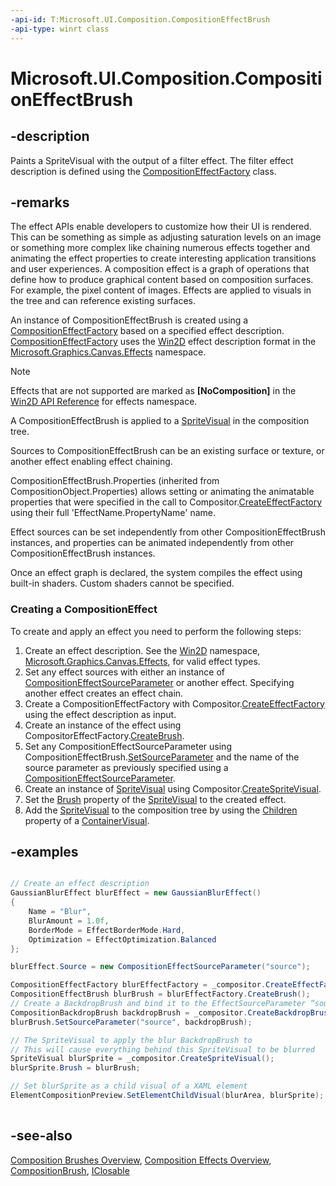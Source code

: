 ```yaml
---
-api-id: T:Microsoft.UI.Composition.CompositionEffectBrush
-api-type: winrt class
---
```


<!-- Class syntax.
public class CompositionEffectBrush : Windows.UI.Composition.CompositionBrush, Windows.UI.Composition.ICompositionEffectBrush
-->

# Microsoft.UI.Composition.CompositionEffectBrush

## -description
Paints a SpriteVisual with the output of a filter effect. The filter effect description is defined using the  [CompositionEffectFactory](compositioneffectfactory.md) class.

## -remarks
The effect APIs enable developers to customize how their UI is rendered. This can be something as simple as adjusting saturation levels on an image or something more complex like chaining numerous effects together and animating the effect properties to create interesting application transitions and user experiences. A composition effect is a graph of operations that define how to produce graphical content based on composition surfaces. For example, the pixel content of images. Effects are applied to visuals in the tree and can reference existing surfaces.

An instance of CompositionEffectBrush is created using a [CompositionEffectFactory](compositioneffectfactory.md) based on a specified effect description. [CompositionEffectFactory](compositioneffectfactory.md) uses the [Win2D](https://microsoft.github.io/Win2D/html/Introduction.htm) effect description format in the [Microsoft.Graphics.Canvas.Effects](https://microsoft.github.io/Win2D/html/N_Microsoft_Graphics_Canvas_Effects.htm) namespace. 

> [!NOTE]
> Effects that are not supported are marked as **[NoComposition]** in the [Win2D API Reference](https://microsoft.github.io/Win2D/html/APIReference.htm) for effects namespace.

A CompositionEffectBrush is applied to a [SpriteVisual](spritevisual.md) in the composition tree.

Sources to CompositionEffectBrush can be an existing surface or texture, or another effect enabling effect chaining.

CompositionEffectBrush.Properties (inherited from CompositionObject.Properties) allows setting or animating the animatable properties that were specified in the call to Compositor.[CreateEffectFactory](compositor_createeffectfactory_720924202.md) using their full 'EffectName.PropertyName' name.

Effect sources can be set independently from other CompositionEffectBrush instances, and properties can be animated independently from other CompositionEffectBrush instances.

Once an effect graph is declared, the system compiles the effect using built-in shaders. Custom shaders cannot be specified.

### Creating a CompositionEffect

To create and apply an effect you need to perform the following steps:

1. Create an effect description. See the [Win2D](https://microsoft.github.io/Win2D/html/Introduction.htm) namespace, [Microsoft.Graphics.Canvas.Effects](https://microsoft.github.io/Win2D/html/N_Microsoft_Graphics_Canvas_Effects.htm), for valid effect types.
2. Set any effect sources with either an instance of [CompositionEffectSourceParameter](compositioneffectsourceparameter.md) or another effect. Specifying another effect creates an effect chain.
3. Create a CompositionEffectFactory with Compositor.[CreateEffectFactory](compositor_createeffectfactory_720924202.md) using the effect description as input.
4. Create an instance of the effect using CompositorEffectFactory.[CreateBrush](compositioneffectfactory_createbrush_639615316.md).
5. Set any CompositionEffectSourceParameter using CompositionEffectBrush.[SetSourceParameter](compositioneffectbrush_setsourceparameter_286598971.md) and the name of the source parameter as previously specified using a [CompositionEffectSourceParameter](compositioneffectsourceparameter.md).
6. Create an instance of [SpriteVisual](spritevisual.md) using Compositor.[CreateSpriteVisual](compositor_createspritevisual_1850565165.md).
7. Set the [Brush](spritevisual_brush.md) property of the [SpriteVisual](spritevisual.md) to the created effect.
8. Add the [SpriteVisual](spritevisual.md) to the composition tree by using the [Children](containervisual_children.md) property of a [ContainerVisual](containervisual.md).


## -examples


```csharp

// Create an effect description 
GaussianBlurEffect blurEffect = new GaussianBlurEffect() 
{ 
    Name = "Blur", 
    BlurAmount = 1.0f, 
    BorderMode = EffectBorderMode.Hard, 
    Optimization = EffectOptimization.Balanced 
}; 

blurEffect.Source = new CompositionEffectSourceParameter("source"); 

CompositionEffectFactory blurEffectFactory = _compositor.CreateEffectFactory(blurEffect); 
CompositionEffectBrush blurBrush = blurEffectFactory.CreateBrush(); 
// Create a BackdropBrush and bind it to the EffectSourceParameter “source” 
CompositionBackdropBrush backdropBrush = _compositor.CreateBackdropBrush(); 
blurBrush.SetSourceParameter("source", backdropBrush); 

// The SpriteVisual to apply the blur BackdropBrush to 
// This will cause everything behind this SpriteVisual to be blurred 
SpriteVisual blurSprite = _compositor.CreateSpriteVisual(); 
blurSprite.Brush = blurBrush; 

// Set blurSprite as a child visual of a XAML element 
ElementCompositionPreview.SetElementChildVisual(blurArea, blurSprite); 
          
```



## -see-also
[Composition Brushes Overview](/windows/uwp/graphics/composition-brushes), [Composition Effects Overview](/en-us/windows/uwp/composition/composition-effects), [CompositionBrush](compositionbrush.md), [IClosable](/uwp/api/windows.foundation.iclosable)
